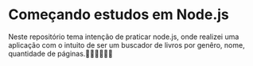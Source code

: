 # Começando estudos em Node.js

Neste repositório tema intenção de praticar node.js, onde realizei uma aplicação com o intuito de ser um buscador de livros por genêro, nome, quantidade de páginas.🕵️‍♂🤓👨🏻‍💻
